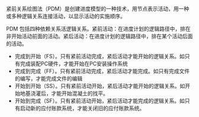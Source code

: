 紧前关系绘图法（PDM）是创建进度模型的一种技术，用节点表示活动，用一种或多种逻辑关系连接活动，以显示活动的实施顺序。

PDM 包括四种依赖关系活逻辑关系。紧前活动：在进度计划的逻辑路径中，排在非开始活动前面的活动。紧后活动：在进度计划的逻辑路径中，排在某个活动后面的活动。
+ 完成到开始（FS）。只有紧前活动完成，紧后活动才能开始的逻辑关系。如只有完成装配PC硬件，才能开始在PC安装操作系统
+ 完成到完成（FF）。只有紧前活动完成，紧后活动才能完成。如只有完成文件的编写，才能完成文件的编辑
+ 开始到开始（SS）。只有紧前活动开始，紧后活动才能开始的逻辑关系。如开始地基浇灌后，才能开始混凝土的找平。
+ 开始到完成（SF）。只有紧前活动开始，紧后活动才能完成的逻辑关系。如只有启动新的应付账款系统，才能关闭旧的应付账款系统。